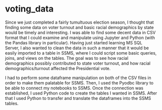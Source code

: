 # voting_data
Since we just completed a fairly tumultuous election season, I thought that finding some data on voter turnout and basic racial demographics by state would be timely and interesting. I was able to find some decent data in CSV format that I could examine and manipulate using Jupyter and Python (with the Pandas library in particular). Having just started learning MS SQL Server, I also wanted to clean the data in such a manner that it would be easily imported to a table in SSMS, where I could script some basic queries, joins, and views on the tables. The goal was to see how racial demographics possibly contributed to state voter turnout, and how racial demographics/turnout affected the Presidential vote.

I had to perform some dataframe manipulation on both of the CSV files in order to make them palatable for SSMS. Then, I used the Pyodbc library to be able to connect my notebooks to SSMS. Once the connection was established, I used Python code to create the tables I wanted in SSMS. After that I used Python to transfer and translate the dataframes into the SSMS tables.

